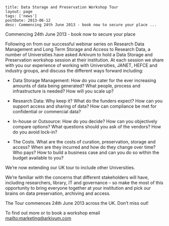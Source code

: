```
title: Data Storage and Preservation Workshop Tour
layout: page
tags: ['news']
postDate: 2013-06-12 
desc: Commencing 24th June 2013 - book now to secure your place ...
```

Commencing 24th June 2013 - book now to secure your place

Following on from our successful webinar series on Research Data Management and Long Term Storage and Access to Research Data, a number of Universities have asked Arkivum to hold a Data Storage and Preservation workshop session at their institution.  At each session we share with you our experience of working with Universities, JANET, HEFCE and industry groups, and discuss the different ways forward including:

+ Data Storage Management: How do you cater for the ever increasing amounts of data being generated?  What people, process and infrastructure is needed?  How will you scale up?

+ Research Data: Why keep it? What do the funders expect?  How can you support access and sharing of data?  How can compliance be met for confidential or commercial data?

+ In-house or Outsource: How do you decide?  How can you objectively compare options?  What questions should you ask of the vendors?  How do you avoid lock-in?

+ The Costs.  What are the costs of curation, preservation, storage and access?  When are they incurred and how do they change over time?  Who pays?  How to build a business case and can you do so within the budget available to you?

We’re now extending our UK tour to include other Universities.

We’re familiar with the concerns that different stakeholders will have, including researchers, library, IT and governance – so make the most of this opportunity to bring everyone together at your institution and pick our brains on data preservation, archiving and access.

The Tour commences 24th June 2013 across the UK. Don’t miss out!

To find out more or to book a workshop email <mailto:marketing@arkivum.com>

